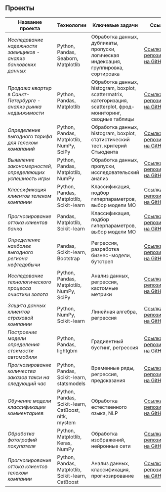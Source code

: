 ## Проекты

| Название проекта | Технологии | Ключевые задачи | Ссылка |
|---|---|---|---|
| *Исследование надежности заемщиков - анализ банковских данных* | Python, Pandas, Seaborn, Matplotlib | Обработка данных, дубликаты, пропуски, логическая индексация, группировка, сортировка | [Ссылка на репозиторий на GitHub](https://github.com/tromb17/Portfolio/tree/main/Borrower%20Reliability%20Research%20-%20analysis%20of%20banking%20data) |
| *Продажа квартир в Санкт-Петербурге - анализ рынка недвижимости* | Python, Pandas, Matplotlib | Обработка данных, histogram, boxplot, scattermatrix, категоризация, scatterplot,  фрод-мониторинг, сводные таблицы | [Ссылка на репозиторий на GitHub](https://github.com/tromb17/Portfolio/tree/main/real%20estate%20market%20analysis) |
| *Определение выгодного тарифа для телеком комапаний* | Python, Pandas, Matplotlib, NumPy, SciPy | Обработка данных, histogram, boxplot, статистический тест, критерий Стьюдента | [Ссылка на репозиторий на GitHub](https://github.com/tromb17/Portfolio/tree/main/Determining%20the%20best%20tariff%20for%20telecom%20companies) |
| *Выявление закономерностей, определяющих успешность игры* | Python, Pandas, Matplotlib, NumPy | Обработка данных, пропуски, исследовательский анализ | [Ссылка на репозиторий на GitHub](https://github.com/tromb17/Portfolio/tree/main/Identification%20of%20patterns%20that%20determine%20the%20success%20of%20the%20game) |
| *Классификация клиентов телеком компании* | Python, Pandas, Matplotlib, Scikit-learn | Классификация, подбор гиперпараметров, выбор модели МО | [Ссылка на репозиторий на GitHub](https://github.com/tromb17/Portfolio/tree/main/Classification%20of%20telecom%20company's%20clients) |
| *Прогнозирование оттока клиентов банка* | Pandas, Matplotlib, Scikit-learn | Классификация, подбор гиперпараметров, выбор модели МО | [Ссылка на репозиторий на GitHub](https://github.com/tromb17/Portfolio/tree/main/Forecasting%20the%20outflow%20of%20bank%20customers) |
| *Определение наиболее выгодного региона нефтедобычи* | Pandas, Scikit-learn, Bootstrap | Регрессия, разработка бизнес-модели, бутстреп | [Ссылка на репозиторий на GitHub](https://github.com/tromb17/Portfolio/tree/main/Determining%20the%20most%20profitable%20oil%20production%20region) |
| *Исследование технологического процесса очистики золота* | Python, Pandas, Matplotlib, NumPy, SciPy | Анализ данных, регрессия, кастомные метрики | [Ссылка на репозиторий на GitHub](https://github.com/tromb17/Portfolio/tree/main/Investigation%20of%20the%20technological%20process%20of%20gold%20purification) |
| *Защита данных клиентов страховой компании* | Python, NumPy, Scikit-learn | Линейная алгебра, регрессия | [Ссылка на репозиторий на GitHub](https://github.com/tromb17/Portfolio/tree/main/Protection%20of%20insurance%20company's%20customer%20data) |
| *Построение модели определения стоимости автомобиля* | Python, Pandas, lightgbm | Градиентный бустинг, регрессия | [Ссылка на репозиторий на GitHub](https://github.com/tromb17/Portfolio/tree/main/Building%20a%20model%20for%20determining%20the%20value%20of%20a%20car) |
| *Прогнозирование количества заказов такси на следующий час* | Python, Pandas, Scikit-learn, statsmodels | Временные ряды, регрессия, предсказания | [Ссылка на репозиторий на GitHub](https://github.com/tromb17/Portfolio/tree/main/Forecasting%20the%20number%20of%20taxi%20orders%20for%20the%20next%20hour) |
| *Обучение модели классификации комментариев* | Python, Pandas, Scikit-learn, CatBoost, nltk, mystem | Обработка естественного языка, NLP | [Ссылка на репозиторий на GitHub](https://github.com/tromb17/Portfolio/tree/main/Learning%20the%20comment%20classification%20model) |
| *Обработка фотографий покупателя* | Python, Matplotlib, Keras, NumPy | Обработка изображений, нейронные сети | [Ссылка на репозиторий на GitHub](https://github.com/tromb17/Portfolio/tree/main/Processing%20customer's%20photos) |
| *Прогнозирование оттока клиентов телеком компании* | Python, Pandas, Matplotlib, Scikit-learn, CatBoost | Анализ данных, классификация, прогнозирование | [Ссылка на репозиторий на GitHub](https://github.com/tromb17/Portfolio/tree/main/Forecasting%20the%20outflow%20of%20telecom%20company%20customers) |
